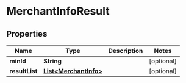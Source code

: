 

# MerchantInfoResult


## Properties

| Name | Type | Description | Notes |
|------------ | ------------- | ------------- | -------------|
|**minId** | **String** |  |  [optional] |
|**resultList** | [**List&lt;MerchantInfo&gt;**](MerchantInfo.md) |  |  [optional] |



